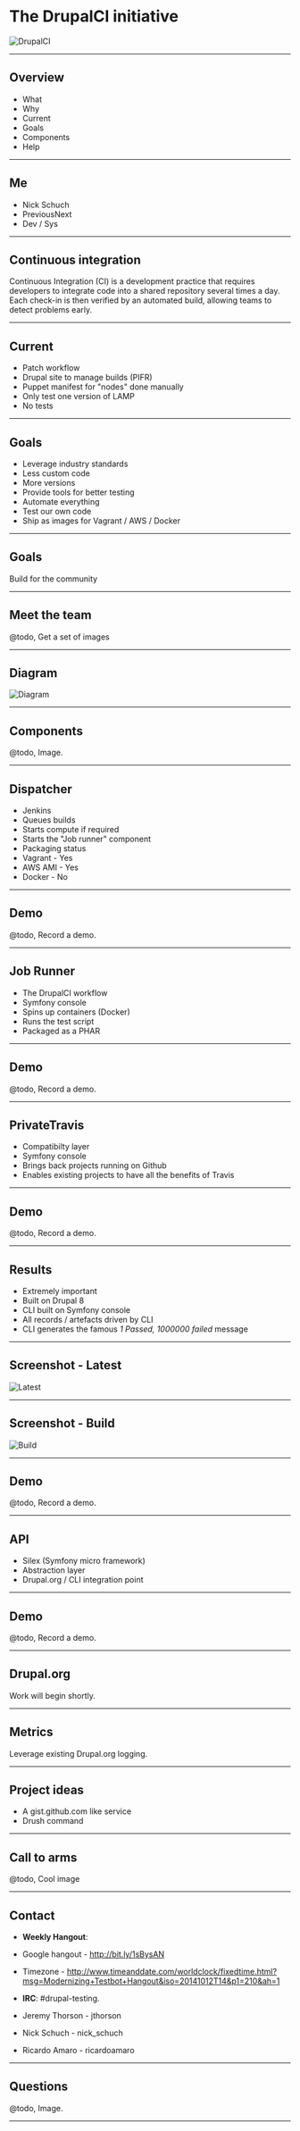 # The DrupalCI initiative

![DrupalCI](./assets/logo.png "DrupalCI")

---

## Overview

* What
* Why
* Current
* Goals
* Components
* Help

---

## Me

* Nick Schuch
* PreviousNext
* Dev / Sys

---

## Continuous integration

Continuous Integration (CI) is a development practice that requires developers to integrate code into a shared repository several times a day. Each check-in is then verified by an automated build, allowing teams to detect problems early.

---

## Current

* Patch workflow
* Drupal site to manage builds (PIFR)
* Puppet manifest for "nodes" done manually
* Only test one version of LAMP
* No tests

---

## Goals

* Leverage industry standards
* Less custom code
* More versions
* Provide tools for better testing
* Automate everything
* Test our own code
* Ship as images for Vagrant / AWS / Docker

---

## Goals

Build for the community

---

## Meet the team

@todo, Get a set of images

---

## Diagram

![Diagram](./assets/diagram.png "Diagram")

---

## Components

@todo, Image.

---

## Dispatcher

* Jenkins
* Queues builds
* Starts compute if required
* Starts the "Job runner" component
* Packaging status
 * Vagrant - Yes
 * AWS AMI - Yes
 * Docker - No

---

## Demo

@todo, Record a demo.

---

## Job Runner

* The DrupalCI workflow
* Symfony console
* Spins up containers (Docker)
* Runs the test script
* Packaged as a PHAR

---

## Demo

@todo, Record a demo.

---

## PrivateTravis

* Compatibilty layer
* Symfony console
* Brings back projects running on Github
* Enables existing projects to have all the benefits of Travis

---

## Demo

@todo, Record a demo.

---

## Results

* Extremely important
* Built on Drupal 8
* CLI built on Symfony console
* All records / artefacts driven by CLI
* CLI generates the famous *1 Passed, 1000000 failed* message

---

## Screenshot - Latest

![Latest](./assets/latest.png "Latest")

---

## Screenshot - Build

![Build](./assets/build.png "Build")

---

## Demo

@todo, Record a demo.

---

## API

* Silex (Symfony micro framework)
* Abstraction layer
* Drupal.org / CLI integration point

---

## Demo

@todo, Record a demo.

---

## Drupal.org

Work will begin shortly.

---

## Metrics

Leverage existing Drupal.org logging.

---

## Project ideas

* A gist.github.com like service
* Drush command

---

## Call to arms

@todo, Cool image

---

## Contact

* **Weekly Hangout**: 
 * Google hangout - http://bit.ly/1sBysAN
 * Timezone - http://www.timeanddate.com/worldclock/fixedtime.html?msg=Modernizing+Testbot+Hangout&iso=20141012T14&p1=210&ah=1

* **IRC**: #drupal-testing.
 * Jeremy Thorson - jthorson
 * Nick Schuch - nick_schuch
 * Ricardo Amaro - ricardoamaro

---

## Questions

@todo, Image.

---